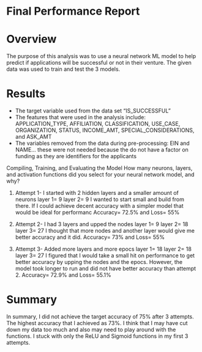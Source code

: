 # Final Performance Report 

# Overview
The purpose of this analysis was to use a neural network ML model to help predict if applications will be successful or not in their venture.
The given data was used to train and test the 3 models. 

# Results
- The target variable used from the data set “IS_SUCCESSFUL”
- The features that were used in the analysis include: APPLICATION_TYPE, AFFILIATION, CLASSIFICATION, USE_CASE, ORGANIZATION, STATUS, INCOME_AMT, SPECIAL_CONSIDERATIONS, and ASK_AMT
- The variables removed from the data during pre-processing: EIN and NAME… these were not needed because the do not have a factor on funding as they are identifiers for the applicants

Compiling, Training, and Evaluating the Model
How many neurons, layers, and activation functions did you select for your neural network model, and why?

1. Attempt 1- I started with 2 hidden layers and a smaller amount of neurons
layer 1= 9
layer 2= 9
I wanted to start small and build from there. If I could achieve decent accuracy with a simpler model that would be ideal for performanc
Accuracy= 72.5% and Loss= 55%

2. Attempt 2- I had 3 layers and upped the nodes 
layer 1= 9
layer 2= 18
layer 3= 27
I thought that more nodes and another layer would give me better accuracy and it did. 
Accuracy= 73% and Loss= 55%

3. Attempt 3- Added more layers and more epocs
layer 1= 18
layer 2= 18
layer 3= 27
I figured that I would take a small hit on performance to get better accuracy by upping the nodes and the epocs. However, the model took longer to run and did not have better accuracy than attempt 2.
Accuracy= 72.9% and Loss= 55.1%


# Summary
In summary, I did not achieve the target accuracy of 75% after 3 attempts. The highest accuracy that I achieved as 73%. I think that I may have cut down my data too much and also may
need to play around with the functions. I stuck with only the ReLU and Sigmoid functions in my first 3 attempts.   
